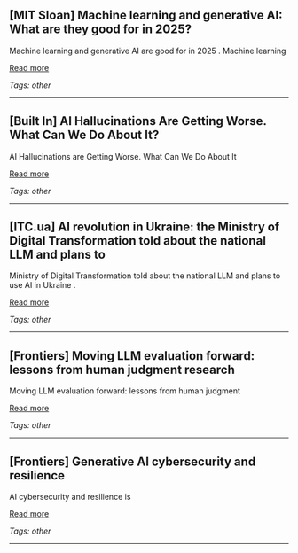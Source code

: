 ## [MIT Sloan] Machine learning and generative AI: What are they good for in 2025?

Machine learning and generative AI are good for in 2025 . Machine learning

[Read more](https://mitsloan.mit.edu/ideas-made-to-matter/machine-learning-and-generative-ai-what-are-they-good-for)

_Tags: other_

---
## [Built In] AI Hallucinations Are Getting Worse. What Can We Do About It?

AI Hallucinations are Getting Worse. What Can We Do About It

[Read more](https://builtin.com/articles/ai-hallucinations-worsening-solutions)

_Tags: other_

---
## [ITC.ua] AI revolution in Ukraine: the Ministry of Digital Transformation told about the national LLM and plans to

Ministry of Digital Transformation told about the national LLM and plans to use AI in Ukraine .

[Read more](https://itc.ua/en/articles/ai-revolution-in-ukraine-the-ministry-of-digital-transformation-told-about-the-national-llm-and-plans-to-launch-it-by-the-end-of-2025/)

_Tags: other_

---
## [Frontiers] Moving LLM evaluation forward: lessons from human judgment research

Moving LLM evaluation forward: lessons from human judgment

[Read more](https://www.frontiersin.org/journals/artificial-intelligence/articles/10.3389/frai.2025.1592399/full)

_Tags: other_

---
## [Frontiers] Generative AI cybersecurity and resilience

AI cybersecurity and resilience is

[Read more](https://www.frontiersin.org/journals/artificial-intelligence/articles/10.3389/frai.2025.1568360/full)

_Tags: other_

---
